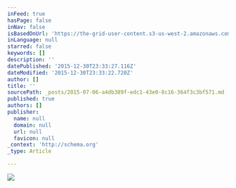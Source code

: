 ```yaml
---
inFeed: true
hasPage: false
inNav: false
isBasedOnUrl: 'https://the-grid-user-content.s3-us-west-2.amazonaws.com/2d11e22b-3503-4390-96f7-e09337253a5c.jpg'
inLanguage: null
starred: false
keywords: []
description: ''
datePublished: '2015-12-30T23:33:27.116Z'
dateModified: '2015-12-30T23:33:22.720Z'
author: []
title: ''
sourcePath: _posts/2015-07-06-a4db389f-edc1-43e0-8c16-364f3c3bf571.md
published: true
authors: []
publisher:
  name: null
  domain: null
  url: null
  favicon: null
_context: 'http://schema.org'
_type: Article

---
```

![](https://s3-us-west-2.amazonaws.com/the-grid-img/p/001dcdb19c38538b72d9a21a229f827a5a44d427.jpg)